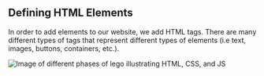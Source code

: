 ## Defining HTML Elements

In order to add elements to our website, we add HTML tags. There are many different types of tags that represent different types of elements (i.e text, images, buttons, containers, etc.).

![Image of different phases of lego illustrating HTML, CSS, and JS](https://user-images.githubusercontent.com/5963600/108429318-c890b480-720d-11eb-8e49-cbe2de42c596.png)

